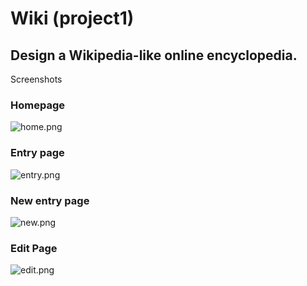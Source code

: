 # Wiki (project1)

## Design a Wikipedia-like online encyclopedia.
Screenshots

### Homepage
![home.png](https://github.com/anhsirk0/CS50web-2020/blob/master/project0/screenshots/home.png)

### Entry page
![entry.png](https://github.com/anhsirk0/CS50web-2020/blob/master/project0/screenshots/entry.png)

### New entry page
![new.png](https://github.com/anhsirk0/CS50web-2020/blob/master/project0/screenshots/new.png)

### Edit Page
![edit.png](https://github.com/anhsirk0/CS50web-2020/blob/master/project0/screenshots/edit.png)

